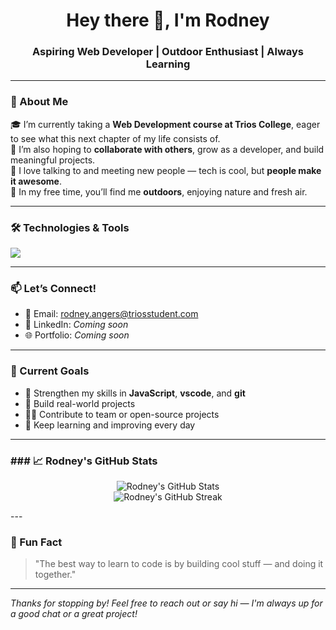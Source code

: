 ## <!-- GitHub Profile README for Rodney -->

<h1 align="center">Hey there 👋, I'm Rodney</h1>
<h3 align="center">Aspiring Web Developer | Outdoor Enthusiast | Always Learning</h3>

---

### 🌱 About Me

🎓 I’m currently taking a **Web Development course at Trios College**, eager to see what this next chapter of my life consists of.  
🤝 I’m also hoping to **collaborate with others**, grow as a developer, and build meaningful projects.  
💬 I love talking to and meeting new people — tech is cool, but **people make it awesome**.  
🌲 In my free time, you’ll find me **outdoors**, enjoying nature and fresh air.

---

### 🛠️ Technologies & Tools

<p align="left">
  <img src="https://skillicons.dev/icons?i=html,css,git,vscode" />
</p>

---

### 📫 Let’s Connect!

- 📧 Email: [rodney.angers@triosstudent.com](mailto:rodney.angers@triosstudent.com)
- 💼 LinkedIn: _Coming soon_
- 🌐 Portfolio: _Coming soon_

---

### 🔭 Current Goals

- 🔧 Strengthen my skills in **JavaScript**, **vscode**, and **git**
- 🚀 Build real-world projects
- 👨‍💻 Contribute to team or open-source projects
- 🧠 Keep learning and improving every day

---

### ### 📈 Rodney's GitHub Stats

<p align="center">
  <img src="https://github-readme-stats.vercel.app/api?username=buddy77ra&show_icons=true&theme=tokyonight" alt="Rodney's GitHub Stats" />
  <br>
  <img src="https://github-readme-streak-stats.herokuapp.com/?user=buddy77ra&theme=tokyonight" alt="Rodney's GitHub Streak" />
</p>
---

### 🧠 Fun Fact

> "The best way to learn to code is by building cool stuff — and doing it together."

---

_Thanks for stopping by! Feel free to reach out or say hi — I'm always up for a good chat or a great project!_


